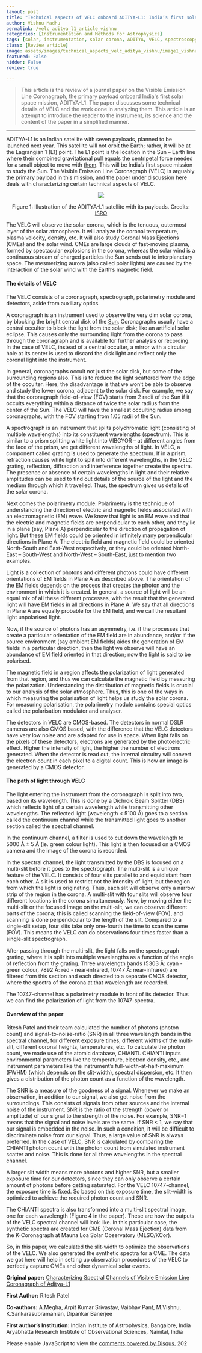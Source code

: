 ```yaml
---
layout: post
title: "Technical aspects of VELC onboard ADITYA-L1: India’s first solar space mission"
author: Vishnu Madhu
permalink: /velc_aditya_l1_article_vishnu
categories: [Instrumentation and Methods for Astrophysics]
tags: [solar, instrumentation, solar corona, ADITYA, VELC, spectroscopy, multi-slit]
class: [Review article]
image: assets/images/technical_aspects_velc_aditya_vishnu/image1_vishnu.png
featured: False
hidden: False
review: true

---
```

> This article is the review of a journal paper on the Visible Emission Line Coronagraph, the primary payload onboard India's first solar space mission, ADITYA-L1. The paper discusses some technical details of VELC and the work done in analyzing them. This article is an attempt to introduce the reader to the instrument, its science and the content of the paper in a simplified manner.
>
---

<script src="https://polyfill.io/v3/polyfill.min.js?features=es6"></script>
<script type="text/javascript" id="MathJax-script" async
  src="https://cdn.jsdelivr.net/npm/mathjax@3/es5/tex-chtml.js">
</script>

ADITYA-L1 is an Indian satellite with seven payloads, planned to be launched next year. This satellite will not orbit the Earth; rather, it will be at the Lagrangian 1 (L1) point. The L1 point is the location in the Sun – Earth line where their combined gravitational pull equals the centripetal force needed for a small object to move with [them](https://solarsystem.nasa.gov/resources/754/what-is-a-lagrange-point/). This will be India’s first space mission to study the Sun. The Visible Emission Line Coronagraph (VELC) is arguably the primary payload in this mission, and the paper under discussion here deals with characterizing certain technical aspects of VELC.

<p align="center">
  <img src="../assets/images/technical_aspects_velc_aditya_vishnu/image1_vishnu.png">
</p>

<p align = "center">
Figure 1: Illustration of the ADITYA-L1 satellite with its payloads. Credits: <a href="https://www.isro.gov.in/aditya-l1-first-indian-mission-to-study-sun">ISRO</a>
</p>

The VELC will observe the solar corona, which is the tenuous, outermost layer of the solar atmosphere. It will analyze the coronal temperature, plasma velocity, density, etc. It will also study Coronal Mass Ejections (CMEs) and the solar wind. CMEs are large clouds of fast-moving plasma, formed by spectacular explosions in the corona, whereas the solar wind is a continuous stream of charged particles the Sun sends out to interplanetary space. The mesmerizing aurora (also called polar lights) are caused by the interaction of the solar wind with the Earth’s magnetic field.

#### The details of VELC

The VELC consists of a coronagraph, spectrograph, polarimetry module and detectors, aside from auxiliary optics.

A coronagraph is an instrument used to observe the very dim solar corona, by blocking the bright central disk of the [Sun](https://spaceweather.com/glossary/coronagraph.html). Coronagraphs usually have a central occulter to block the light from the solar disk; like an artificial solar eclipse. This causes only the surrounding light from the corona to pass through the coronagraph and is available for further analysis or recording. In the case of VELC, instead of a central occulter, a mirror with a circular hole at its center is used to discard the disk light and reflect only the coronal light into the instrument.

In general, coronagraphs occult not just the solar disk, but some of the surrounding regions also. This is to reduce the light scattered from the edge of the occulter. Here, the disadvantage is that we won’t be able to observe and study the lower corona, adjacent to the solar disk. For example, we say that the coronagraph field-of-view (FOV) starts from 2 radii of the Sun if it occults everything within a distance of twice the solar radius from the center of the Sun. The VELC will have the smallest occulting radius among coronagraphs, with the FOV starting from 1.05 radii of the Sun.

A spectrograph is an instrument that splits polychromatic light (consisting of multiple wavelengths) into its constituent wavelengths (spectrum). This is similar to a prism splitting white light into VIBGYOR – at different angles from the face of the prism, we get different wavelengths of light. In VELC, a component called grating is used to generate the spectrum. If in a prism, refraction causes white light to split into different wavelengths, in the VELC grating, reflection, diffraction and interference together create the spectra.
The presence or absence of certain wavelengths in light and their relative amplitudes can be used to find out details of the source of the light and the medium through which it travelled. Thus, the spectrum gives us details of the solar corona.

Next comes the polarimetry module. Polarimetry is the technique of understanding the direction of electric and magnetic fields associated with an electromagnetic (EM) wave. We know that light is an EM wave and that the electric and magnetic fields are perpendicular to each other, and they lie in a plane (say, Plane A) perpendicular to the direction of propagation of light. But these EM fields could be oriented in infinitely many perpendicular directions in Plane A. The electric field and magnetic field could be oriented North-South and East-West respectively, or they could be oriented North-East – South-West and North-West – South-East, just to mention two examples.

Light is a collection of photons and different photons could have different orientations of EM fields in Plane A as described above. The orientation of the EM fields depends on the process that creates the photon and the environment in which it is created. In general, a source of light will be an equal mix of all these different processes, with the result that the generated light will have EM fields in all directions in Plane A. We say that all directions in Plane A are equally probable for the EM field, and we call the resultant light unpolarised light.

Now, if the source of photons has an asymmetry, i.e. if the processes that create a particular orientation of the EM field are in abundance, and/or if the source environment (say ambient EM fields) aides the generation of EM fields in a particular direction, then the light we observe will have an abundance of EM field oriented in that direction; now the light is said to be polarised.

The magnetic field in a region affects the polarization of light generated from that region, and thus we can calculate the magnetic field by measuring the polarization. Understanding the distribution of magnetic fields is crucial to our analysis of the solar atmosphere. Thus, this is one of the ways in which measuring the polarisation of light helps us study the solar corona. For measuring polarisation, the polarimetry module contains special optics called the polarisation modulator and analyser.

The detectors in VELC are CMOS-based. The detectors in normal DSLR cameras are also CMOS based, with the difference that the VELC detectors have very low noise and are adapted for use in space. When light falls on the pixels of these detectors, electrons are generated by the photoelectric effect. Higher the intensity of light, the higher the number of electrons generated. When the detector is read out, the internal circuitry will convert the electron count in each pixel to a digital count. This is how an image is generated by a CMOS detector.

#### The path of light through VELC

The light entering the instrument from the coronagraph is split into two, based on its wavelength. This is done by a Dichroic Beam Splitter (DBS) which reflects light of a certain wavelength while transmitting other wavelengths. The reflected light (wavelength < 5100 &Aring;) goes to a section called the continuum channel while the transmitted light goes to another section called the spectral channel.

In the continuum channel, a filter is used to cut down the wavelength to 5000 &Aring; &plusmn; 5 &Aring; (ie. green colour light). This light is then focused on a CMOS camera and the image of the corona is recorded.

In the spectral channel, the light transmitted by the DBS is focused on a multi-slit before it goes to the spectrograph. The multi-slit is a unique feature of the VELC. It consists of four slits parallel to and equidistant from each other. A slit is used to restrict not the intensity of light, but the region from which the light is originating. Thus, each slit will observe only a narrow strip of the region in the corona. A multi-slit with four slits will observe four different locations in the corona simultaneously. Now, by moving either the multi-slit or the focused image on the multi-slit, we can observe different parts of the corona; this is called scanning the field-of-view (FOV), and scanning is done perpendicular to the length of the slit. Compared to a single-slit setup, four slits take only one-fourth the time to scan the same (FOV). This means the VELC can do observations four times faster than a single-slit spectrograph.

After passing through the multi-slit, the light falls on the spectrograph grating, where it is split into multiple wavelengths as a function of the angle of reflection from the grating. Three wavelength bands (5303 &Aring;: cyan - green colour, 7892 &Aring;: red - near-infrared, 10747 &Aring;: near-infrared) are filtered from this section and each directed to a separate CMOS detector, where the spectra of the corona at that wavelength are recorded.

The 10747-channel has a polarimetry module in front of its detector. Thus we can find the polarization of light from the 10747-spectra.

#### Overview of the paper

Ritesh Patel and their team calculated the number of photons (photon count) and signal-to-noise-ratio (SNR) in all three wavelength bands in the spectral channel, for different exposure times, different widths of the multi-slit, different coronal heights, temperatures, etc. To calculate the photon count, we made use of the atomic database, CHIANTI. CHIANTI inputs environmental parameters like the temperature, electron density, etc., and instrument parameters like the instrument’s full-width-at-half-maximum (FWHM) (which depends on the slit-width), spectral dispersion, etc. It then gives a distribution of the photon count as a function of the wavelength.

The SNR is a measure of the goodness of a signal. Whenever we make an observation, in addition to our signal, we also get noise from the surroundings. This consists of signals from other sources and the internal noise of the instrument. SNR is the ratio of the strength (power or amplitude) of our signal to the strength of the noise. For example, SNR=1 means that the signal and noise levels are the same. If SNR < 1, we say that our signal is embedded in the noise. In such a condition, it will be difficult to discriminate noise from our signal. Thus, a large value of SNR is always preferred. In the case of VELC, SNR is calculated by comparing the CHIANTI photon count with the photon count from simulated instrument scatter and noise. This is done for all three wavelengths in the spectral channel.

A larger slit width means more photons and higher SNR, but a smaller exposure time for our detectors, since they can only observe a certain amount of photons before getting saturated. For the VELC 10747-channel, the exposure time is fixed. So based on this exposure time, the slit-width is optimized to achieve the required photon count and SNR.

The CHIANTI spectra is also transformed into a multi-slit spectral image, one for each wavelength (Figure 4 in the paper). These are how the outputs of the VELC spectral channel will look like. In this particular case, the synthetic spectra are created for CME (Coronal Mass Ejection) data from the K-Coronagraph at Mauna Loa Solar Observatory (MLSO/KCor).

So, in this paper, we calculated the slit-width to optimize the observations of the VELC. We also generated the synthetic spectra for a CME. The data we got here will help in setting up observation procedures of the VELC to perfectly capture CMEs and other dynamical solar events.




**Original paper:**
<a href="https://www.frontiersin.org/articles/10.3389/fspas.2021.660992/full"> Characterizing Spectral Channels of Visible Emission Line Coronagraph of Aditya-L1</a>

**First Author:** Ritesh Patel

**Co-authors:** A.Megha, Arpit Kumar Srivastav, Vaibhav Pant, M.Vishnu, K.Sankarasubramanian, Dipankar Banerjee

**First author’s Institution:** Indian Institute of Astrophysics, Bangalore, India
Aryabhatta Research Institute of Observational Sciences, Nainital, India

<div id="disqus_thread"></div>
<script>
    /**
    *  RECOMMENDED CONFIGURATION VARIABLES: EDIT AND UNCOMMENT THE SECTION BELOW TO INSERT DYNAMIC VALUES FROM YOUR PLATFORM OR CMS.
    *  LEARN WHY DEFINING THESE VARIABLES IS IMPORTANT: https://disqus.com/admin/universalcode/#configuration-variables    */
    /*
    var disqus_config = function () {
    this.page.url = PAGE_URL;  // Replace PAGE_URL with your page's canonical URL variable
    this.page.identifier = PAGE_IDENTIFIER; // Replace PAGE_IDENTIFIER with your page's unique identifier variable
    };
    */
    (function() { // DON'T EDIT BELOW THIS LINE
    var d = document, s = d.createElement('script');
    s.src = 'https://cosmicvarta-in.disqus.com/embed.js';
    s.setAttribute('data-timestamp', +new Date());
    (d.head || d.body).appendChild(s);
    })();
</script>
<noscript>Please enable JavaScript to view the <a href="https://disqus.com/?ref_noscript">comments powered by Disqus.</a></noscript>
202
